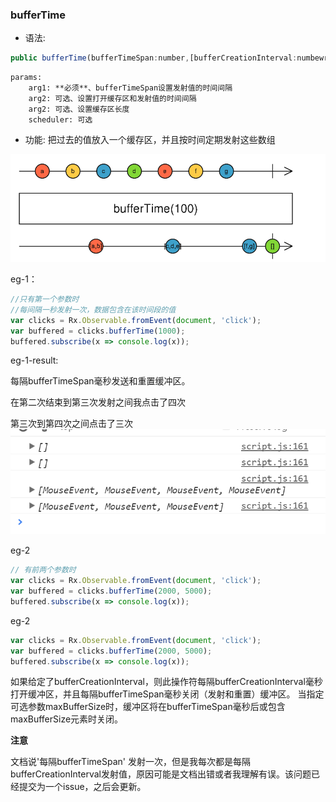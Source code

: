 ### bufferTime

- 语法:

```js
public bufferTime(bufferTimeSpan:number,[bufferCreationInterval:numbewr],[maxBufferSize:number],[scheduler:Scheduler]):Observable<T[]>
```
    params:
        arg1: **必须**、bufferTimeSpan设置发射值的时间间隔
        arg2: 可选、设置打开缓存区和发射值的时间间隔
        arg2: 可选、设置缓存区长度
        scheduler: 可选
    
- 功能:
把过去的值放入一个缓存区，并且按时间定期发射这些数组

![](/assets/bufferTime.png)

eg-1：

```js
//只有第一个参数时
//每间隔一秒发射一次，数据包含在该时间段的值
var clicks = Rx.Observable.fromEvent(document, 'click');
var buffered = clicks.bufferTime(1000);
buffered.subscribe(x => console.log(x));
```

eg-1-result:

每隔bufferTimeSpan毫秒发送和重置缓冲区。 

在第二次结束到第三次发射之间我点击了四次

第三次到第四次之间点击了三次
![](/assets/bufferTime-result-1.png)

eg-2
```js
// 有前两个参数时
var clicks = Rx.Observable.fromEvent(document, 'click');
var buffered = clicks.bufferTime(2000, 5000);
buffered.subscribe(x => console.log(x));
```
eg-2
```js
var clicks = Rx.Observable.fromEvent(document, 'click');
var buffered = clicks.bufferTime(2000, 5000);
buffered.subscribe(x => console.log(x));
```
如果给定了bufferCreationInterval，则此操作符每隔bufferCreationInterval毫秒打开缓冲区，并且每隔bufferTimeSpan毫秒关闭（发射和重置）缓冲区。 当指定可选参数maxBufferSize时，缓冲区将在bufferTimeSpan毫秒后或包含maxBufferSize元素时关闭。


**注意**

文档说'每隔bufferTimeSpan' 发射一次，但是我每次都是每隔bufferCreationInterval发射值，原因可能是文档出错或者我理解有误。该问题已经提交为一个issue，之后会更新。